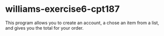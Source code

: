 # williams-exercise6-cpt187
This program allows you to create an account, a chose an item from a list, and gives you the total for your order.
